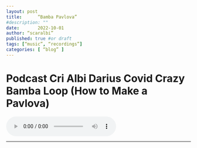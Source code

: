 ```yaml
---
layout: post
title:      “Bamba Pavlova”
#description: ""
date:       2022-10-01
author: “scaralbi”
published: true #or draft
tags: [“music”, “recordings”]
categories: [ “blog” ]
---
```


# Podcast Cri Albi Darius Covid Crazy Bamba Loop (How to Make a Pavlova)



 <audio controls>
  <source src="/assets/recs/Bamba_Pavlova.mp3" type="audio/mpeg">
Your browser does not support the audio element.
</audio>

---   

